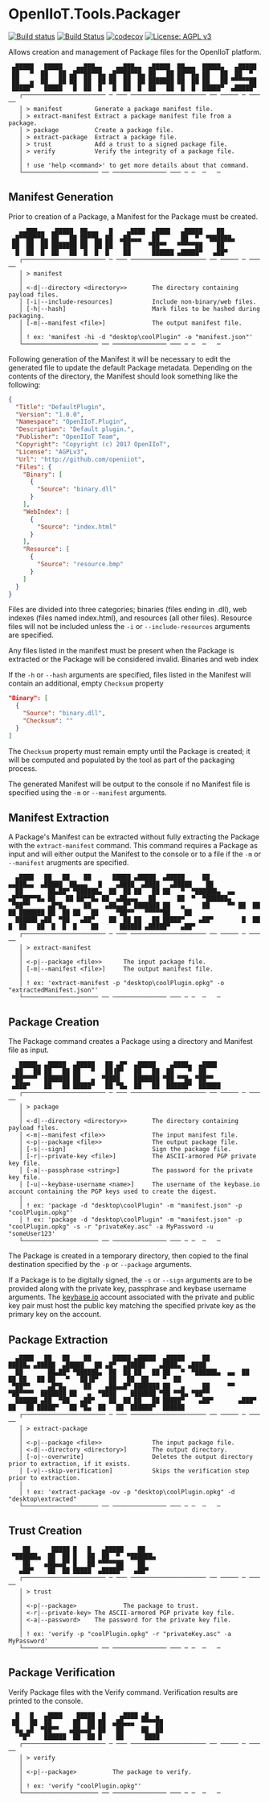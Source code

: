 ﻿<h1>OpenIIoT.Tools.Packager</h1>

[![Build status](https://ci.appveyor.com/api/projects/status/6wksxf5pw8og1w31?svg=true)](https://ci.appveyor.com/project/OpenIIoTAdmin/openiiot-tools-packager)
[![Build Status](https://travis-ci.org/OpenIIoT/OpenIIoT.Tools.Packager.svg?branch=master)](https://travis-ci.org/OpenIIoT/OpenIIoT.Tools.Packager)
[![codecov](https://codecov.io/gh/OpenIIoT/OpenIIoT.Tools.Packager/branch/master/graph/badge.svg)](https://codecov.io/gh/OpenIIoT/OpenIIoT.Tools.Packager)
[![License: AGPL v3](https://img.shields.io/badge/License-AGPL%20v3-blue.svg)](https://github.com/OpenIIoT/OpenIIoT.Tools.Packager/blob/master/LICENSE)

Allows creation and management of Package files for the OpenIIoT platform.

```
 ▄█████   █████    ▄▄███▄▄    ▄▄███▄▄  ▄█████  ██▄▄▄  █████▄   ▄█████
 ██   ▀  ██   ██ ▄█▀▀██▀▀█▄ ▄█▀▀██▀▀█▄ ██   ██ ██▀▀█▄ ██   ██  ██  ▀
 ██   ▄  ██   ██ ██  ██  ██ ██  ██  ██ ███████ ██  ██ ██   ██ ▀▀▀▀▀██
 █████▀   █████   █  ██  █   █  ██  █  ██   ██  █  █  █████▀  ▄█████▀
   ┌─────────────────────── ─ ─── ───────────────────── ── ───── ─ ───   ──
   │ > manifest         Generate a package manifest file.
   │ > extract-manifest Extract a package manifest file from a package.
   │ > package          Create a package file.
   │ > extract-package  Extract a package file.
   │ > trust            Add a trust to a signed package file.
   │ > verify           Verify the integrity of a package file.
   │
   │ ! use 'help <command>' to get more details about that command.
   └───────────────────── ── ─────────────── ─── ─ ─  ─   ─
```

## Manifest Generation

Prior to creation of a Package, a Manifest for the Package must be created.  

```
   ▄▄███▄▄  ▄█████  ██▄▄▄   █    ▄████  ▄████   ▄█████    ██
 ▄█▀▀██▀▀█▄ ██   ██ ██▀▀█▄ ██  ▄██▄▄▄   ██      ██  ▀  ▀██████▄
 ██  ██  ██ ███████ ██  ██ ██   ██     ▀██▀▀   ▀▀▀▀▀██    ██
  █  ██  █  ██   ██  █  █  █    ██      ██████ ▄█████▀   ▄██▀
   ┌─────────────────────── ─ ─── ───────────────────── ── ───── ─ ───   ──
   │ > manifest
   │
   │ <-d|--directory <directory>>       The directory containing payload files.
   │ [-i|--include-resources]           Include non-binary/web files.
   │ [-h|--hash]                        Mark files to be hashed during packaging.
   │ [-m|--manifest <file>]             The output manifest file.
   │
   │ ! ex: 'manifest -hi -d "desktop\coolPlugin" -o "manifest.json"'
   └───────────────────── ── ─────────────── ─── ─ ─  ─   ─
```

Following generation of the Manifest it will be necessary to edit the generated 
file to update the default Package metadata.  Depending on the contents of the directory,
the Manifest should look something like the following:

```json
{
  "Title": "DefaultPlugin",
  "Version": "1.0.0",
  "Namespace": "OpenIIoT.Plugin",
  "Description": "Default plugin.",
  "Publisher": "OpenIIoT Team",
  "Copyright": "Copyright (c) 2017 OpenIIoT",
  "License": "AGPLv3",
  "Url": "http://github.com/openiiot",
  "Files": {
    "Binary": [
      {
        "Source": "binary.dll"
      }
    ],
    "WebIndex": [
      {
        "Source": "index.html"
      }
    ],
    "Resource": [
      {
        "Source": "resource.bmp"
      }
    ]
  }
}
```

Files are divided into three categories; binaries (files ending in .dll), 
web indexes (files named index.html), and resources (all other files).  Resource files will not be included unless 
the ```-i``` or ```--include-resources``` arguments are specified.

Any files listed in the manifest must be present when the Package is extracted or the Package will
be considered invalid.  Binaries and web index 

If the ```-h``` or ```--hash``` arguments are specified, files listed in the Manifest will contain an additional, 
empty ```Checksum``` property

```json
"Binary": [
  {
    "Source": "binary.dll",
    "Checksum": ""
  }
]
```

The ```Checksum``` property must remain empty until the Package is created; it will be computed and populated by 
the tool as part of the packaging process.

The generated Manifest will be output to the console if no Manifest file is specified using the ```-m``` or 
```--manifest``` arguments.

## Manifest Extraction

A Package's Manifest can be extracted without fully extracting the Package with the ```extract-manifest``` command.  This
command requires a Package as input and will either output the Manifest to the console or to a file if the ```-m``` or 
```--manifest``` arugments are specified.

```
  ▄████   ██   ██    ██      █████ ▄█████  ▄█████     ██          ▄▄███▄▄  ▄█████  ██▄▄▄   █    ▄████  ▄████   ▄█████    ██
  ██       ██▄██▀ ▀██████▄  ██  ██ ██   ██ ██   ▀  ▀██████▄  ▄▄ ▄█▀▀██▀▀█▄ ██   ██ ██▀▀█▄ ██  ▄██▄▄▄   ██      ██  ▀  ▀██████▄
 ▀██▀▀     ▄█▀█▄     ██    ▄██▄▄█▀ ███████ ██   ▄     ██     ▀▀ ██  ██  ██ ███████ ██  ██ ██   ██     ▀██▀▀   ▀▀▀▀▀██    ██
  ██████ ▄██  ▀██   ▄██▀    ██  ██ ██   ██ █████▀    ▄██▀        █  ██  █  ██   ██  █  █  █    ██      ██████ ▄█████▀   ▄██▀
   ┌─────────────────────── ─ ─── ───────────────────── ── ───── ─ ───   ──
   │ > extract-manifest
   │
   │ <-p|--package <file>>      The input package file.
   │ [-m|--manifest <file>]     The output manifest file.
   │
   │ ! ex: 'extract-manifest -p "desktop\coolPlugin.opkg" -o "extractedManifest.json"'
   └───────────────────── ── ─────────────── ─── ─ ─  ─   ─
```

## Package Creation

The Package command creates a Package using a directory and Manifest file as input.

```
   █████▄ ▄█████  ▄█████   ██ ▄█▀  ▄█████    ▄████▄  ▄████
  ██   ██ ██   ██ ██   ▀   ██▐█▀   ██   ██  ██    ▀  ██
 ▀██▀▀▀▀  ███████ ██   ▄  ▀████    ███████ ▀██ ▀▀█▄ ▀██▀▀
 ▄███▀    ██   ██ █████▀   ██ ▀█▄  ██   ██  ██████▀  ██████
   ┌─────────────────────── ─ ─── ───────────────────── ── ───── ─ ───   ──
   │ > package
   │
   │ <-d|--directory <directory>>       The directory containing payload files.
   │ <-m|--manifest <file>>             The input manifest file.
   │ <-p|--package <file>>              The output package file.
   │ [-s|--sign]                        Sign the package file.
   │ [-r|--private-key <file>]          The ASCII-armored PGP private key file.
   │ [-a|--passphrase <string>]         The password for the private key file.
   │ [-u|--keybase-username <name>]     The username of the keybase.io account containing the PGP keys used to create the digest.
   │
   │ ! ex: 'package -d "desktop\coolPlugin" -m "manifest.json" -p "coolPlugin.opkg"'
   │ ! ex: 'package -d "desktop\coolPlugin" -m "manifest.json" -p "coolPlugin.opkg" -s -r "privateKey.asc" -a MyPassword -u "someUser123'
   └───────────────────── ── ─────────────── ─── ─ ─  ─   ─
```

The Package is created in a temporary directory, then copied to the final destination specified by the ```-p``` or
```--package``` arguments.

If a Package is to be digitally signed, the ```-s``` or ```--sign``` arguments are to be provided along with the 
private key, passphrase and keybase username arguments.  The [keybase.io](https://keybase.io) account associated with the
private and public key pair must host the public key matching the specified private key as the primary key on the account.

## Package Extraction

```
  ▄████   ██   ██    ██      █████ ▄█████  ▄█████     ██          █████▄ ▄█████  ▄█████   ██ ▄█▀  ▄█████    ▄████▄  ▄████
  ██       ██▄██▀ ▀██████▄  ██  ██ ██   ██ ██   ▀  ▀██████▄  ▄▄  ██   ██ ██   ██ ██   ▀   ██▐█▀   ██   ██  ██    ▀  ██
 ▀██▀▀     ▄█▀█▄     ██    ▄██▄▄█▀ ███████ ██   ▄     ██     ▀▀ ▀██▀▀▀▀  ███████ ██   ▄  ▀████    ███████ ▀██ ▀▀█▄ ▀██▀▀
  ██████ ▄██  ▀██   ▄██▀    ██  ██ ██   ██ █████▀    ▄██▀       ▄███▀    ██   ██ █████▀   ██ ▀█▄  ██   ██  ██████▀  ██████
   ┌─────────────────────── ─ ─── ───────────────────── ── ───── ─ ───   ──
   │ > extract-package
   │
   │ <-p|--package <file>>              The input package file.
   │ <-d|--directory <directory>]       The output directory.
   │ [-o|--overwrite]                   Deletes the output directory prior to extraction, if it exists.
   │ [-v|--skip-verification]           Skips the verification step prior to extraction.
   │
   │ ! ex: 'extract-package -ov -p "desktop\coolPlugin.opkg" -d "desktop\extracted"
   └───────────────────── ── ─────────────── ─── ─ ─  ─   ─
```

## Trust Creation

```
    ██      █████ █   █   ▄█████    ██
 ▀██████▄  ██  ██ █   ██  ██  ▀  ▀██████▄
    ██    ▄██▄▄█▀ █   ██ ▀▀▀▀▀██    ██
   ▄██▀    ██  ██ █████  ▄█████▀   ▄██▀
   ┌─────────────────────── ─ ─── ───────────────────── ── ───── ─ ───   ──
   │ > trust
   │
   │ <-p|--package>             The package to trust.
   │ <-r|--private-key> The ASCII-armored PGP private key file.
   │ <-a|--password>    The password for the private key file.
   │
   │ ! ex: 'verify -p "coolPlugin.opkg" -r "privateKey.asc" -a MyPassword'
   └───────────────────── ── ─────────────── ─── ─ ─  ─   ─
```

## Package Verification

Verify Package files with the Verify command.  Verification results are printed to the console.

```
  █   █   ▄████    █████  █    ▄████ ▄█  ▄
 ██   ██  ██      ██  ██ ██  ▄██▄▄▄  ▀▀▀▀██
  █▄ ▄█  ▀██▀▀   ▄██▄▄█▀ ██   ██     ██  ██
   ▀█▀    ██████  ██  ██ █    ██      ████
   ┌─────────────────────── ─ ─── ───────────────────── ── ───── ─ ───   ──
   │ > verify
   │
   │ <-p|--package>          The package to verify.
   │
   │ ! ex: 'verify "coolPlugin.opkg"'
   └───────────────────── ── ─────────────── ─── ─ ─  ─   ─
```